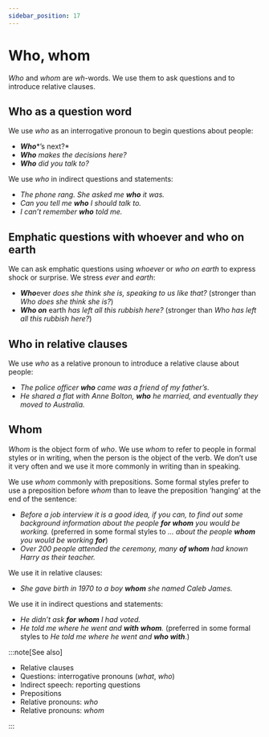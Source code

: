 ```yaml
---
sidebar_position: 17
---
```


# Who, whom

*Who* and *whom* are *wh*\-words. We use them to ask questions and to introduce relative clauses.

## Who as a question word

We use *who* as an interrogative pronoun to begin questions about people:

- ***Who****’s next?*
- ***Who*** *makes the decisions here?*
- ***Who*** *did you talk to?*

We use *who* in indirect questions and statements:

- *The phone rang. She asked me **who** it was.*
- *Can you tell me **who** I should talk to.*
- *I can’t remember **who** told me.*

## Emphatic questions with whoever and who on earth

We can ask emphatic questions using *whoever* or *who on earth* to express shock or surprise. We stress *ever* and *earth*:

- ***Who***ever *does she think she is, speaking to us like that?* (stronger than *Who does she think she is?*)
- ***Who on*** earth *has left all this rubbish here?* (stronger than *Who has left all this rubbish here?*)

## Who in relative clauses

We use *who* as a relative pronoun to introduce a relative clause about people:

- *The police officer **who** came was a friend of my father’s.*
- *He shared a flat with Anne Bolton, **who** he married, and eventually they moved to Australia.*

## Whom

*Whom* is the object form of *who*. We use *whom* to refer to people in formal styles or in writing, when the person is the object of the verb. We don’t use it very often and we use it more commonly in writing than in speaking.

We use *whom* commonly with prepositions. Some formal styles prefer to use a preposition before *whom* than to leave the preposition ‘hanging’ at the end of the sentence:

- *Before a job interview it is a good idea, if you can, to find out some background information about the people **for whom** you would be working.* (preferred in some formal styles to *… about the people **whom** you would be working* ***for***)
- *Over 200 people attended the ceremony, many **of whom** had known Harry as their teacher.*

We use it in relative clauses:

- *She gave birth in 1970 to a boy **whom** she named Caleb James.*

We use it in indirect questions and statements:

- *He didn’t ask **for*** ***whom** I had voted.*
- *He told me where he went and **with*** ***whom**.* (preferred in some formal styles to *He told me where he went and* ***who with***.)

:::note[See also]

- Relative clauses
- Questions: interrogative pronouns (*what*, *who*)
- Indirect speech: reporting questions
- Prepositions
- Relative pronouns: *who*
- Relative pronouns: *whom*

:::
